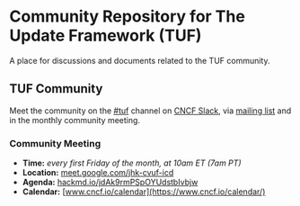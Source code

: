 # Community Repository for The Update Framework (TUF)

A place for discussions and documents related to the TUF community.

## TUF Community

Meet the community on the
[#tuf](https://cloud-native.slack.com/archives/C8NMD3QJ3) channel on
[CNCF Slack](https://slack.cncf.io/), via [mailing list](https://groups.google.com/g/theupdateframework) and in the monthly community meeting.


### Community Meeting

- **Time:** *every first Friday of the month, at 10am ET (7am PT)*
- **Location:** [meet.google.com/jhk-cvuf-icd](https://meet.google.com/jhk-cvuf-icd)
- **Agenda:** [hackmd.io/jdAk9rmPSpOYUdstbIvbjw](https://hackmd.io/jdAk9rmPSpOYUdstbIvbjw)
- **Calendar:** [www.cncf.io/calendar](https://www.cncf.io/calendar/) 
